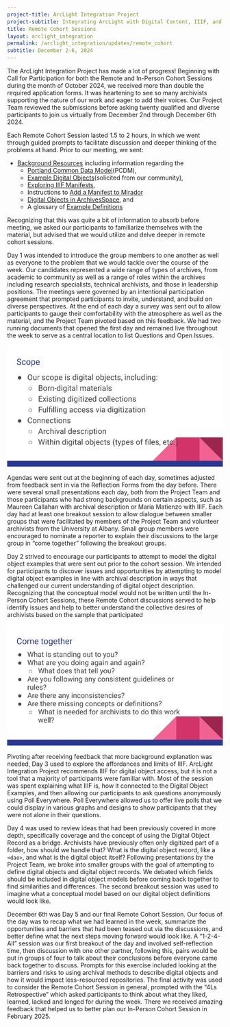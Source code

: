 ```yaml
---
project-title: ArcLight Integration Project
project-subtitle: Integrating ArcLight with Digital Content, IIIF, and ArchivesSpace
title: Remote Cohort Sessions
layout: arclight_integration
permalink: /arclight_integration/updates/remote_cohort
subtitle: December 2-6, 2024
---
```


The ArcLight Integration Project has made a lot of progress! Beginning with Call for Participation for both the Remote and In-Person Cohort Sessions during the month of October 2024, we received more than double the required application forms. It was heartening to see so many archivists supporting the nature of our work and eager to add their voices. Our Project Team reviewed the submissions before asking twenty qualified and diverse participants to join us virtually from December 2nd through December 6th 2024.

Each Remote Cohort Session lasted 1.5 to 2 hours, in which we went through guided prompts to facilitate discussion and deeper thinking of the problems at hand. Prior to our meeting, we sent: 

* [Background Resources](https://docs.google.com/document/d/1UNkvaR7ymKzOyZ0RxSf9ZRQ-YDxLF9dl01BkLni1Isk/edit?usp=sharing) including information regarding the
	* [Portland Common Data Model](https://docs.google.com/document/d/1UNkvaR7ymKzOyZ0RxSf9ZRQ-YDxLF9dl01BkLni1Isk/edit?usp=sharing)(PCDM), 
	* [Example Digital Objects](https://docs.google.com/presentation/d/123aNtOp30rx8RUcnoWftfqRn-TAt8kibftfVp45Wjy4/edit?pli=1&slide=id.g3164a2e0163_1_7#slide=id.g3164a2e0163_1_7)(solicited from our community), 
	* [Exploring IIIF Manifests](https://docs.google.com/document/d/1QzhGOlEuJs0coWnFvaBJgYUCKDHAyEum40TwnGnrz24/edit), 
	* Instructions to [Add a Manifest to Mirador](https://docs.google.com/document/d/1CjeKwELrbVlzouoQnSA63mpzUXQgZVWLVgwbXYUQ26M/edit?usp=sharing)
	* [Digital Objects in ArchivesSpace](https://docs.google.com/document/d/1Og7x_FcSTlYWs14CZLwqlZoXv10GYVPoXohixb2cct0/edit?usp=sharing), and 
	* A glossary of [Example Definitions](https://docs.google.com/document/d/1Tm9GQhX_ffR-4Qt17_nSr8X5myvEzE0QTXTdkkaFDy4/edit?usp=sharing)

Recognizing that this was quite a bit of information to absorb before meeting, we asked our participants to familiarize themselves with the material, but advised that we would utilize and delve deeper in remote cohort sessions. 

Day 1 was intended to introduce the group members to one another as well as everyone to the problem that we would tackle over the course of the week. Our candidates represented a wide range of types of archives, from academic to community as well as a range of roles within the archives including research specialists, technical archivists, and those in leadership positions. The meetings were governed by an intentional participation agreement that prompted participants to invite, understand, and build on diverse perspectives. At the end of each day a survey was sent out to allow participants to gauge their comfortability with the atmosphere as well as the material, and the Project Team pivoted based on this feedback. We had two running documents that opened the first day and remained live throughout the week to serve as a central location to list Questions and Open Issues. 
	
<img src="/arclight_intergration/img/Day 1 Scope Slide.jpg" alt="Slide from the first day of the remote cohort session. Text reads &quot;Scope: Our scope is digital objects, including: Born-digital materials, Existing digitized collections, Fulfilling access via digitization; Connections: Archival description, Within digital objects (types of files, etc.)&quot;" class="img-fluid m-4" />

Agendas were sent out at the beginning of each day, sometimes adjusted from feedback sent in via the Reflection Forms from the day before. There were several small presentations each day, both from the Project Team and those participants who had strong backgrounds on certain aspects, such as Maureen Callahan with archival description or Maria Matienzo with IIIF. Each day had at least one breakout session to allow dialogue between smaller groups that were facilitated by members of the Project Team and volunteer archivists from the University at Albany. Small group members were encouraged to nominate a reporter to explain their discussions to the large group in “come together” following the breakout groups.
	
Day 2 strived to encourage our participants to attempt to model the digital object examples that were sent out prior to the cohort session. We intended for participants to discover issues and opportunities by attempting to model digital object examples in line with archival description in ways that challenged our current understanding of digital object description. Recognizing that the conceptual model would not be written until the In-Person Cohort Sessions, these Remote Cohort discussions served to help identify issues and help to better understand the collective desires of archivists based on the sample that participated

<img src="/arclight_intergration/img/Day 2 Come Together Slide.jpg" alt="Slide from the second day of the remote cohort session. Text reads: &quot;Come together: What is standing out to you? What are you doing again and again? What does that tell you? Are you following any consistent guidelines or rules? Are there any inconsistencies? Are there missing concepts or definitions? What is needed for archivists to do this work well?&quot;" class="img-fluid m-4" />	
	
Pivoting after receiving feedback that more background explanation was needed, Day 3 used to explore the affordances and limits of IIIF. ArcLight Integration Project recommends IIIF for digital object access, but it is not a tool that a majority of participants were familiar with. Most of the session was spent explaining what IIIF is, how it connected to the Digital Object Examples, and then allowing our participants to ask questions anonymously using Poll Everywhere. Poll Everywhere allowed us to offer live polls that we could display in various graphs and designs to show participants that they were not alone in their questions.
	
Day 4 was used to review ideas that had been previously covered in more depth, specifically coverage and the concept of using the Digital Object Record as a bridge. Archivists have previously often only digitized part of a folder, how should we handle that? What is the digital object record, like a `<dao>`, and what is the digital object itself? Following presentations by the Project Team, we broke into smaller groups with the goal of attempting to define digital objects and digital object records. We debated which fields should be included in digital object models before coming back together to find similarities and differences. The second breakout session was used to imagine what a conceptual model based on our digital object definitions would look like.
	
December 6th was Day 5 and our final Remote Cohort Session. Our focus of the day was to recap what we had learned in the week, summarize the opportunities and barriers that had been teased out via the discussions, and better define what the next steps moving forward would look like. A “1-2-4-All” session was our first breakout of the day and involved self-reflection time, then discussion with one other partner, following this, pairs would be put in groups of four to talk about their conclusions before everyone came back together to discuss. Prompts for this exercise included looking at the barriers and risks to using archival methods to describe digital objects and how it would impact less-resourced repositories. The final activity was used to consider the Remote Cohort Session in general, prompted with the “4Ls Retrospective” which asked participants to think about what they liked, learned, lacked and longed for during the week. There we received amazing feedback that helped us to better plan our In-Person Cohort Session in February 2025.
	